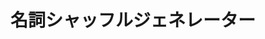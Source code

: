 ---
layout: src/layouts/PostLayout.astro
title: 名詞シャッフルジェネレーター

badges:
  - react
  - typescript
---